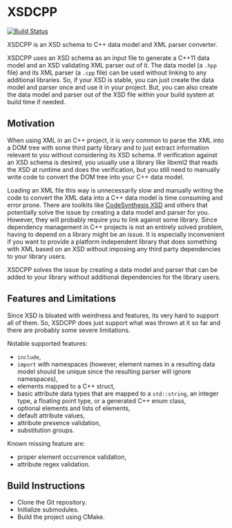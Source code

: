 
# XSDCPP

[![Build Status](http://xaws6t1emwa2m5pr.myfritz.net:8080/buildStatus/icon?job=craflin%2Fxsdcpp%2Fmaster)](http://xaws6t1emwa2m5pr.myfritz.net:8080/job/craflin/job/xsdcpp/job/master/)

XSDCPP is an XSD schema to C++ data model and XML parser converter.

XSDCPP uses an XSD schema as an input file to generate a C++11 data model and an XSD validating XML parser out of it.
The data model (a `.hpp` file) and its XML parser (a `.cpp` file) can be used without linking to any additional libraries.
So, if your XSD is stable, you can just create the data model and parser once and use it in your project.
But, you can also create the data model and parser out of the XSD file within your build system at build time if needed.

## Motivation

When using XML in an C++ project, it is very common to parse the XML into a DOM tree with some third party library and to just extract information relevant to you without considering its XSD schema.
If verification against an XSD schema is desired, you usually use a library like libxml2 that reads the XSD at runtime and does the verification, but you still need to manually write code to convert the DOM tree into your C++ data model.

Loading an XML file this way is unnecessarily slow and manually writing the code to convert the XML data into a C++ data model is time consuming and error prone.
There are toolkits like [CodeSynthesis XSD](https://www.codesynthesis.com/products/xsd/) and others that potentially solve the issue by creating a data model and parser for you.
However, they will probably require you to link against some library.
Since dependency management in C++ projects is not an entirely solved problem, having to depend on a library might be an issue.
It is especially inconvenient if you want to provide a platform independent library that does something with XML based on an XSD without imposing any third party dependencies to your library users.

XSDCPP solves the issue by creating a data model and parser that can be added to your library without additional dependencies for the library users.

## Features and Limitations

Since XSD is bloated with weirdness and features, its very hard to support all of them. 
So, XSDCPP does just support what was thrown at it so far and there are probably some severe limitations.

Notable supported features:
* `include`,
* `import` with namespaces (however, element names in a resulting data model should be unique since the resulting parser will ignore namespaces),
* elements mapped to a C++ struct,
* basic attribute data types that are mapped to a `std::string`, an integer type, a floating point type, or a generated C++ enum class,
* optional elements and lists of elements,
* default attribute values,
* attribute presence validation,
* substitution groups.

Known missing feature are:
* proper element occurrence validation,
* attribute regex validation.

## Build Instructions

* Clone the Git repository.
* Initialize submodules.
* Build the project using CMake.
